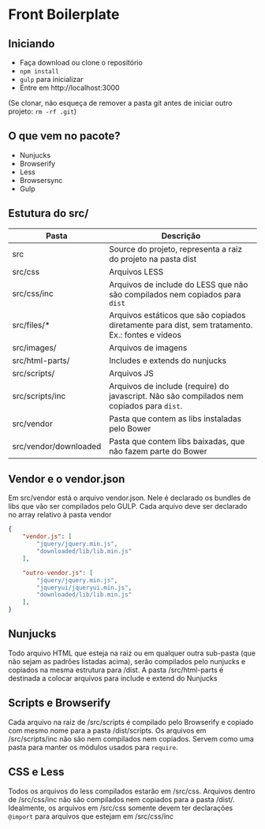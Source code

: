 # Front Boilerplate

## Iniciando
- Faça download ou clone o repositório
- `npm install`
- `gulp` para inicializar
- Entre em http://localhost:3000

(Se clonar, não esqueça de remover a pasta git antes de iniciar outro projeto: `rm -rf .git`)

## O que vem no pacote?
- Nunjucks
- Browserify
- Less
- Browsersync
- Gulp

## Estutura do src/
| Pasta                 | Descrição                                                                                       |
|-----------------------|-------------------------------------------------------------------------------------------------|
| src                   | Source do projeto, representa a raiz do projeto na pasta dist                                   |
| src/css               | Arquivos LESS                                                                                   |
| src/css/inc           | Arquivos de include do LESS que não são compilados nem copiados para `dist`                     |
| src/files/*           | Arquivos estáticos que são copiados diretamente para dist, sem tratamento. Ex.: fontes e vídeos |
| src/images/           | Arquivos de imagens                                                                             |
| src/html-parts/       | Includes e extends do nunjucks                                                                  |
| src/scripts/          | Arquivos JS                                                                                     |
| src/scripts/inc       | Arquivos de include (require) do javascript. Não são compilados nem copiados para `dist`.       |
| src/vendor            | Pasta que contem as libs instaladas pelo Bower                                                  |
| src/vendor/downloaded | Pasta que contem libs baixadas, que não fazem parte do Bower                                    |


## Vendor e o vendor.json
Em src/vendor está o arquivo vendor.json. Nele é declarado os bundles de libs que vão ser compilados pelo GULP. Cada arquivo deve ser declarado no array relativo à pasta vendor

```JSON
{
	"vendor.js": [
		"jquery/jquery.min.js",
		"downloaded/lib/lib.min.js"
	],

	"outro-vendor.js": [
		"jquery/jquery.min.js",
		"jqueryui/jqueryui.min.js",
		"downloaded/lib/lib.min.js"
	],
}
```

## Nunjucks
Todo arquivo HTML que esteja na raiz ou em qualquer outra sub-pasta (que não sejam as padrões listadas acima), serão compilados pelo nunjucks e copiados na mesma estrutura para /dist. A pasta /src/html-parts é destinada a colocar arquivos para include e extend do Nunjucks

## Scripts e Browserify
Cada arquivo na raiz de /src/scripts é compilado pelo Browserify e copiado com mesmo nome para a pasta /dist/scripts. Os arquivos em /src/scripts/inc não são nem compilados nem copiados. Servem como uma pasta para manter os módulos usados para `require`.

## CSS e Less
Todos os arquivos do less compilados estarão em /src/css. Arquivos dentro de /src/css/inc não são compilados nem copiados para a pasta /dist/. Idealmente, os arquivos em /src/css somente devem ter declarações `@import` para arquivos que estejam em /src/css/inc
